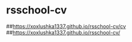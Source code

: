 # rsschool-cv
##https://xoxlushka1337.github.io/rsschool-cv/cv
##https://xoxlushka1337.github.io/rsschool-cv/
